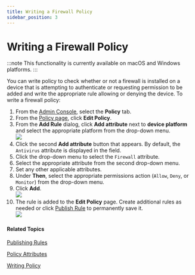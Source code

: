 ```yaml
---
title: Writing a Firewall Policy
sidebar_position: 3
---  
```


Writing a Firewall Policy
=========================

:::note
This functionality is currently available on macOS and Windows platforms.
:::

You can write policy to check whether or not a firewall is installed on a device that is attempting to authenticate or requesting permission to be added and write the appropriate rule allowing or denying the device.  To write a firewall policy:

1.  From the [Admin Console](/docs/secure-work/workforce-settings/admin-console/admin-console-login), select the **Policy** tab.
2.  From the [Policy page](/docs/secure-work/workforce-settings/policy/policy-writing/writing-policy#creating-rules), click **Edit Policy**. 
3.  From the **Add Rule** dialog, click **Add attribute** next to **device platform** and select the appropriate platform from the drop-down menu.  
    ![](/images/policy/pol_device_platform_macos.PNG)
4.  Click the second **Add attribute** button that appears. By default, the `Antivirus` attribute is displayed in the field.
5.  Click the drop-down menu to select the `Firewall` attribute.
6.  Select the appropriate attribute from the second drop-down menu.
7.  Set any other applicable attributes.
8.  Under **Then**, select the appropriate permissions action (`Allow`, `Deny`, or `Monitor`) from the drop-down menu.
9.  Click **Add**.  
    ![](/images/policy/firewall_off_macos_deny.PNG)
10.  The rule is added to the **Edit Policy** page. Create additional rules as needed or click [Publish Rule](/docs/secure-work/workforce-settings/policy/policy-publish-rules/publishing-rules) to permanently save it.  
    ![](/images/policy/firewall_off_macos_deny_edit_screen.PNG)

#### Related Topics

[Publishing Rules](/docs/secure-work/workforce-settings/policy/policy-publish-rules/publishing-rules)

[Policy Attributes](/docs/secure-work/workforce-settings/policy/policy-writing/policy-attributes)

[Writing Policy](/docs/secure-work/workforce-settings/policy/policy-writing/writing-policy)